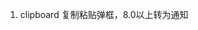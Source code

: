 1. clipboard 复制粘贴弹框，8.0以上转为通知
<uses-permission android:name="android.permission.SYSTEM_ALERT_WINDOW"/>
<uses-permission android:name="android.permission.SYSTEM_OVERLAY_WINDOW" />